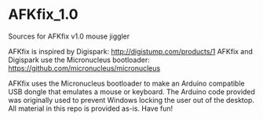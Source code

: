 # AFKfix_1.0
Sources for AFKfix v1.0 mouse jiggler

AFKfix is inspired by Digispark: http://digistump.com/products/1
AFKfix and Digispark use the Micronucleus bootloader: https://github.com/micronucleus/micronucleus

AFKfix uses the Micronucleus bootloader to make an Arduino compatible USB dongle that emulates a mouse 
or keyboard. The Arduino code provided was originally used to prevent Windows locking the user out of the 
desktop. All material in this repo is provided as-is. Have fun!
